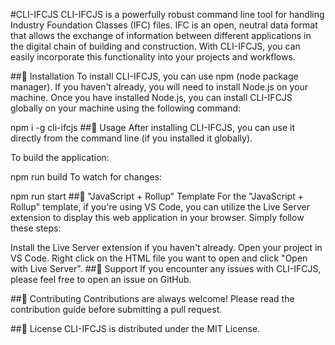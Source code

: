 #CLI-IFCJS
CLI-IFCJS is a powerfully robust command line tool for handling Industry Foundation Classes (IFC) files. IFC is an open, neutral data format that allows the exchange of information between different applications in the digital chain of building and construction. With CLI-IFCJS, you can easily incorporate this functionality into your projects and workflows.

##🚀 Installation
To install CLI-IFCJS, you can use npm (node package manager). If you haven't already, you will need to install Node.js on your machine. Once you have installed Node.js, you can install CLI-IFCJS globally on your machine using the following command:

npm i -g cli-ifcjs
##📖 Usage
After installing CLI-IFCJS, you can use it directly from the command line (if you installed it globally).

To build the application:

npm run build
To watch for changes:

npm run start
##🎨 "JavaScript + Rollup" Template
For the "JavaScript + Rollup" template, if you're using VS Code, you can utilize the Live Server extension to display this web application in your browser. Simply follow these steps:

Install the Live Server extension if you haven't already.
Open your project in VS Code.
Right click on the HTML file you want to open and click "Open with Live Server".
##🤝 Support
If you encounter any issues with CLI-IFCJS, please feel free to open an issue on GitHub.

##🌟 Contributing
Contributions are always welcome! Please read the contribution guide before submitting a pull request.

##📄 License
CLI-IFCJS is distributed under the MIT License.
